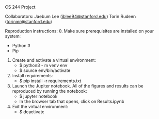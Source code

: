 CS 244 Project

Collaborators:
Jaebum Lee (jblee94@stanford.edu)
Torin Rudeen (torinmr@stanford.edu)

Reproduction instructions:
0. Make sure prerequisites are installed on your system:
   * Python 3
   * Pip
1. Create and activate a virtual environment:
   * $ python3 - m venv env
   * $ source env/bin/activate
2. Install requirements:
   * $ pip install -r requirements.txt
3. Launch the Jupiter notebook. All of the figures and results can be
   reproduced by running the notebook:
   * $ jupyter notebook
   * In the browser tab that opens, click on Results.ipynb
4. Exit the virtual environment:
   * $ deactivate